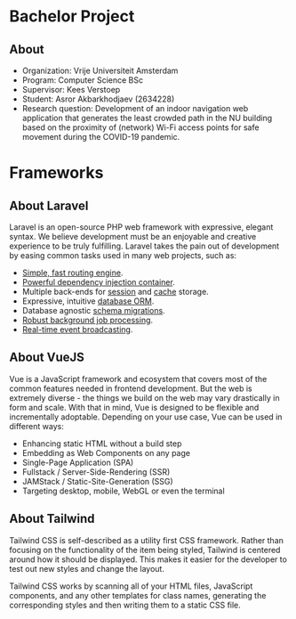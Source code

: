 # Bachelor Project
## About
- Organization: Vrije Universiteit Amsterdam
- Program: Computer Science BSc
- Supervisor: Kees Verstoep
- Student: Asror Akbarkhodjaev (2634228)
- Research question: Development of an indoor navigation web application that generates the least crowded path in the NU building based on the proximity of (network) Wi-Fi access points for safe movement during the COVID-19 pandemic.

# Frameworks
## About Laravel

Laravel is an open-source PHP web framework with expressive, elegant syntax. We believe development must be an enjoyable and creative experience to be truly fulfilling. Laravel takes the pain out of development by easing common tasks used in many web projects, such as:

- [Simple, fast routing engine](https://laravel.com/docs/routing).
- [Powerful dependency injection container](https://laravel.com/docs/container).
- Multiple back-ends for [session](https://laravel.com/docs/session) and [cache](https://laravel.com/docs/cache) storage.
- Expressive, intuitive [database ORM](https://laravel.com/docs/eloquent).
- Database agnostic [schema migrations](https://laravel.com/docs/migrations).
- [Robust background job processing](https://laravel.com/docs/queues).
- [Real-time event broadcasting](https://laravel.com/docs/broadcasting).

## About VueJS

Vue is a JavaScript framework and ecosystem that covers most of the common features needed in frontend development. But the web is extremely diverse - the things we build on the web may vary drastically in form and scale. With that in mind, Vue is designed to be flexible and incrementally adoptable. Depending on your use case, Vue can be used in different ways:

- Enhancing static HTML without a build step
- Embedding as Web Components on any page
- Single-Page Application (SPA)
- Fullstack / Server-Side-Rendering (SSR)
- JAMStack / Static-Site-Generation (SSG)
- Targeting desktop, mobile, WebGL or even the terminal

## About Tailwind

Tailwind CSS is self-described as a utility first CSS framework. Rather than focusing on the functionality of the item being styled, Tailwind is centered around how it should be displayed. This makes it easier for the developer to test out new styles and change the layout.

Tailwind CSS works by scanning all of your HTML files, JavaScript components, and any other templates for class names, generating the corresponding styles and then writing them to a static CSS file.
